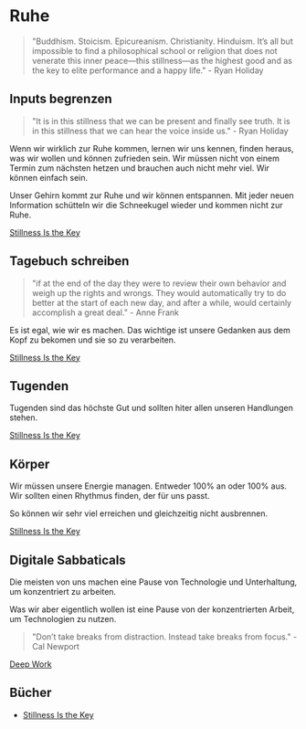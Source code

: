 # Ruhe

> "Buddhism. Stoicism. Epicureanism. Christianity. Hinduism. It’s all but impossible to find a philosophical school or religion that does not venerate this inner peace—this stillness—as the highest good and as the key to elite performance and a happy life." - Ryan Holiday

## Inputs begrenzen

> "It is in this stillness that we can be present and finally see truth. It is in this stillness that we can hear the voice inside us." - Ryan Holiday

Wenn wir wirklich zur Ruhe kommen, lernen wir uns kennen, finden heraus, was wir wollen und können zufrieden sein. Wir müssen nicht von einem Termin zum nächsten hetzen und brauchen auch nicht mehr viel. Wir können einfach sein.

Unser Gehirn kommt zur Ruhe und wir können entspannen. Mit jeder neuen Information schütteln wir die Schneekugel wieder und kommen nicht zur Ruhe.

[Stillness Is the Key](https://www.goodreads.com/book/show/43582733-stillness-is-the-key)

## Tagebuch schreiben

> "if at the end of the day they were to review their own behavior and weigh up the rights and wrongs. They would automatically try to do better at the start of each new day, and after a while, would certainly accomplish a great deal." - Anne Frank

Es ist egal, wie wir es machen. Das wichtige ist unsere Gedanken aus dem Kopf zu bekomen und sie so zu verarbeiten.

[Stillness Is the Key](https://www.goodreads.com/book/show/43582733-stillness-is-the-key)

## Tugenden

Tugenden sind das höchste Gut und sollten hiter allen unseren Handlungen stehen.

[Stillness Is the Key](https://www.goodreads.com/book/show/43582733-stillness-is-the-key)

## Körper

Wir müssen unsere Energie managen. Entweder 100% an oder 100% aus. Wir sollten einen Rhythmus finden, der für uns passt.

So können wir sehr viel erreichen und gleichzeitig nicht ausbrennen.

[Stillness Is the Key](https://www.goodreads.com/book/show/43582733-stillness-is-the-key)

## Digitale Sabbaticals

Die meisten von uns machen eine Pause von Technologie und Unterhaltung, um konzentriert zu arbeiten.

Was wir aber eigentlich wollen ist eine Pause von der konzentrierten Arbeit, um Technologien zu nutzen.

> "Don’t take breaks from distraction. Instead take breaks from focus." - Cal Newport

[Deep Work](https://www.goodreads.com/book/show/25744928-deep-work)

## Bücher

- [Stillness Is the Key](https://www.goodreads.com/book/show/43582733-stillness-is-the-key)